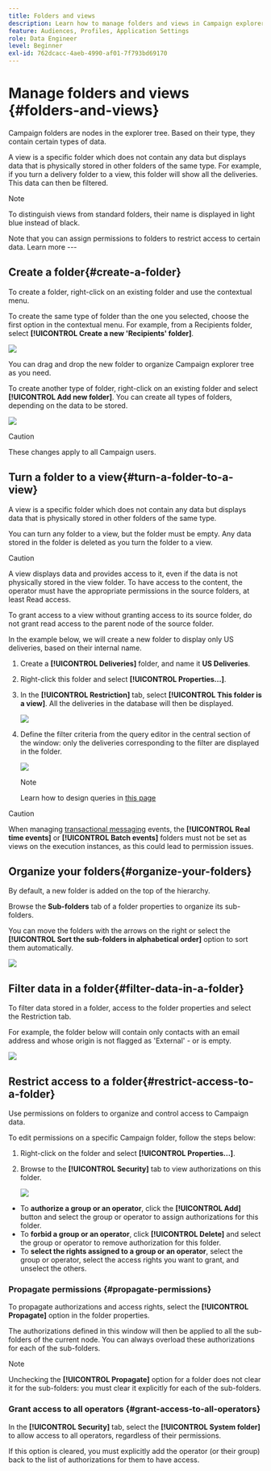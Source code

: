 ```yaml
---
title: Folders and views
description: Learn how to manage folders and views in Campaign explorer
feature: Audiences, Profiles, Application Settings
role: Data Engineer
level: Beginner
exl-id: 762dcacc-4aeb-4990-af01-7f793bd69170
---
```

# Manage folders and views {#folders-and-views}

Campaign folders are nodes in the explorer tree. Based on their type, they contain certain types of data.

A view is a specific folder which does not contain any data but displays data that is physically stored in other folders of the same type. For example, if you turn a delivery folder to a view, this folder will show all the deliveries. This data can then be filtered.


>[!NOTE]
>To distinguish views from standard folders, their name is displayed in light blue instead of black.
>

Note that you can assign permissions to folders to restrict access to certain data. Learn more ---


## Create a folder{#create-a-folder}

To create a folder, right-click on an existing folder and use the contextual menu.

To create the same type of folder than the one you selected, choose the first option in the contextual menu. For example, from a Recipients folder, select **[!UICONTROL Create a new 'Recipients' folder]**.

![](assets/create-recipient-folder.png)

You can drag and drop the new folder to organize Campaign explorer tree as you need.

To create another type of folder, right-click on an existing folder and select **[!UICONTROL Add new folder]**. You can create all types of folders, depending on the data to be stored.

![](assets/add-new-folder.png)

>[!CAUTION]
>These changes apply to all Campaign users.
>

## Turn a folder to a view{#turn-a-folder-to-a-view}

A view is a specific folder which does not contain any data but displays data that is physically stored in other folders of the same type.

You can turn any folder to a view, but the folder must be empty. Any data stored in the folder is deleted as you turn the folder to a view.

>[!CAUTION]
>
>A view displays data and provides access to it, even if the data is not physically stored in the view folder. To have access to the content, the operator must have the appropriate permissions in the source folders, at least Read access.  
>
>To grant access to a view without granting access to its source folder, do not grant read access to the parent node of the source folder.

In the example below, we will create a new folder to display only US deliveries, based on their internal name.

1. Create a **[!UICONTROL Deliveries]** folder, and name it **US Deliveries**.
1. Right-click this folder and select **[!UICONTROL Properties...]**.
1. In the **[!UICONTROL Restriction]** tab, select **[!UICONTROL This folder is a view]**. All the deliveries in the database will then be displayed.

   ![](assets/this-folder-is-a-view.png)
    
1. Define the filter criteria from the query editor in the central section of the window: only the deliveries corresponding to the filter are displayed in the folder.

   ![](assets/filter-view.png)

   >[!NOTE]
   >
   >Learn how to design queries in [this page](create-filters.md#advanced-filters)


>[!CAUTION]
>
>When managing [transactional messaging](../send/transactional.md) events, the **[!UICONTROL Real time events]** or **[!UICONTROL Batch events]** folders must not be set as views on the execution instances, as this could lead to permission issues.

## Organize your folders{#organize-your-folders}

By default, a new folder is added on the top of the hierarchy.

Browse the **Sub-folders** tab of a folder properties to organize its sub-folders.

You can move the folders with the arrows on the right or select the **[!UICONTROL Sort the sub-folders in alphabetical order]** option to sort them automatically.

![](assets/sort-folders.png)


## Filter data in a folder{#filter-data-in-a-folder}

To filter data stored in a folder, access to the folder properties and select the Restriction tab.

For example, the folder below will contain only contacts with an email address and whose origin is not flagged as 'External' - or is empty.

![](assets/add-a-filter-to-a-folder.png)


## Restrict access to a folder{#restrict-access-to-a-folder}

Use permissions on folders to organize and control access to Campaign data.

To edit permissions on a specific Campaign folder, follow the steps below:

1. Right-click on the folder and select **[!UICONTROL Properties...]**.
1. Browse to the **[!UICONTROL Security]** tab to view authorizations on this folder.

    ![](assets/folder-permissions.png)

* To **authorize a group or an operator**, click the **[!UICONTROL Add]** button and select the group or operator to assign authorizations for this folder.
* To **forbid a group or an operator**, click **[!UICONTROL Delete]** and select the group or operator to remove authorization for this folder.
* To **select the rights assigned to a group or an operator**, select the group or operator, select the access rights you want to grant, and unselect the others.

### Propagate permissions {#propagate-permissions}

To propagate authorizations and access rights, select the **[!UICONTROL Propagate]** option in the folder properties.

The authorizations defined in this window will then be applied to all the sub-folders of the current node. You can always overload these authorizations for each of the sub-folders.

>[!NOTE]
>
>Unchecking the **[!UICONTROL Propagate]** option for a folder does not clear it for the sub-folders: you must clear it explicitly for each of the sub-folders.

### Grant access to all operators {#grant-access-to-all-operators}

In the **[!UICONTROL Security]** tab, select the **[!UICONTROL System folder]** to allow access to all operators, regardless of their permissions. 

If this option is cleared, you must explicitly add the operator (or their group) back to the list of authorizations for them to have access.
